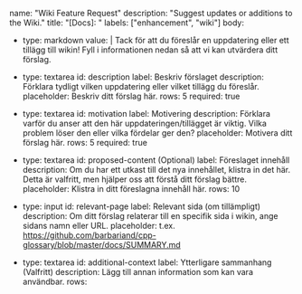 name: "Wiki Feature Request"
description: "Suggest updates or additions to the Wiki."
title: "[Docs]: "
labels: ["enhancement", "wiki"]
body:
  - type: markdown
    value: |
      Tack för att du föreslår en uppdatering eller ett tillägg till wikin! Fyll i informationen nedan så att vi kan utvärdera ditt förslag.

  - type: textarea
    id: description
    label: Beskriv förslaget
    description: Förklara tydligt vilken uppdatering eller vilket tillägg du föreslår.
    placeholder: Beskriv ditt förslag här.
    rows: 5
    required: true

  - type: textarea
    id: motivation
    label: Motivering
    description: Förklara varför du anser att den här uppdateringen/tillägget är viktig. Vilka problem löser den eller vilka fördelar ger den?
    placeholder: Motivera ditt förslag här.
    rows: 5
    required: true

  - type: textarea
    id: proposed-content (Optional)
    label: Föreslaget innehåll
    description: Om du har ett utkast till det nya innehållet, klistra in det här. Detta är valfritt, men hjälper oss att förstå ditt förslag bättre.
    placeholder: Klistra in ditt föreslagna innehåll här.
    rows: 10

  - type: input
    id: relevant-page
    label: Relevant sida (om tillämpligt)
    description: Om ditt förslag relaterar till en specifik sida i wikin, ange sidans namn eller URL.
    placeholder: t.ex. https://github.com/barbariand/cpp-glossary/blob/master/docs/SUMMARY.md

  - type: textarea
    id: additional-context
    label: Ytterligare sammanhang (Valfritt)
    description: Lägg till annan information som kan vara användbar.
    rows:

